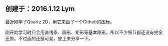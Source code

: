 创建于：2016.1.12 Lym
---
最近刚学了Quartz 2D，用它来画了一个Github的图标。

刚开始学习时只会用直线条、圆形、矩形等基本图形，所以不少细节都还没有完全还原。不过画的还挺可爱，放上来分享一下。

